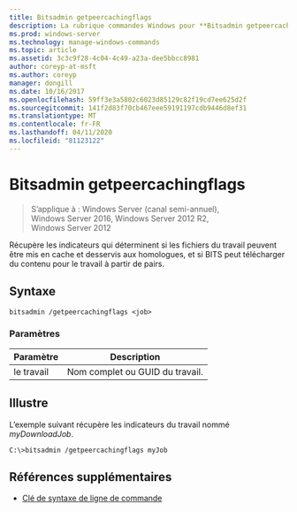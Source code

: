 ```yaml
---
title: Bitsadmin getpeercachingflags
description: La rubrique commandes Windows pour **Bitsadmin getpeercachingflags**, qui récupère les indicateurs qui déterminent si les fichiers du travail peuvent être mis en cache et servis aux homologues, et si bits peut télécharger du contenu pour le travail à partir d’homologues.
ms.prod: windows-server
ms.technology: manage-windows-commands
ms.topic: article
ms.assetid: 3c3c9f28-4c04-4c49-a23a-dee5bbcc8981
author: coreyp-at-msft
ms.author: coreyp
manager: dongill
ms.date: 10/16/2017
ms.openlocfilehash: 59ff3e3a5802c6023d85129c82f19cd7ee625d2f
ms.sourcegitcommit: 141f2d83f70cb467eee59191197cdb9446d8ef31
ms.translationtype: MT
ms.contentlocale: fr-FR
ms.lasthandoff: 04/11/2020
ms.locfileid: "81123122"
---
```

# <a name="bitsadmin-getpeercachingflags"></a>Bitsadmin getpeercachingflags

>S’applique à : Windows Server (canal semi-annuel), Windows Server 2016, Windows Server 2012 R2, Windows Server 2012

Récupère les indicateurs qui déterminent si les fichiers du travail peuvent être mis en cache et desservis aux homologues, et si BITS peut télécharger du contenu pour le travail à partir de pairs.

## <a name="syntax"></a>Syntaxe

```
bitsadmin /getpeercachingflags <job>
```

### <a name="parameters"></a>Paramètres

| Paramètre | Description |
| -------------- | -------------- |
| le travail | Nom complet ou GUID du travail. |

## <a name="examples"></a><a name=BKMK_examples></a>Illustre

L’exemple suivant récupère les indicateurs du travail nommé *myDownloadJob*.

```
C:\>bitsadmin /getpeercachingflags myJob
```

## <a name="additional-references"></a>Références supplémentaires

- [Clé de syntaxe de ligne de commande](command-line-syntax-key.md)